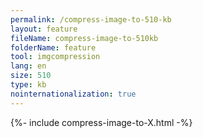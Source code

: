 ```yaml
---
permalink: /compress-image-to-510-kb
layout: feature
fileName: compress-image-to-510kb
folderName: feature
tool: imgcompression
lang: en
size: 510
type: kb
nointernationalization: true
---
```

{%- include compress-image-to-X.html -%}       
